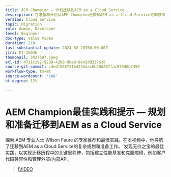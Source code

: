 ```yaml
---
title: AEM Champion — 计划迁移到AEM as a Cloud Service
description: 在准备和计划从AEM Champion迁移到AEM as a Cloud Service方面获得专家建议，Wilson Faure。
version: Cloud Service
topic: Migration
role: Admin, Developer
level: Beginner
doc-type: Value Video
duration: 210
last-substantial-update: 2024-02-28T00:00:00Z
jira: KT-15036
thumbnail: 3427587.jpeg
exl-id: 4731c192-9289-42b8-9be9-8a42dd33763d
source-git-commit: cdedf565731b423bdac6b48d207fac979d0b7459
workflow-type: tm+mt
source-wordcount: '108'
ht-degree: 12%

---
```


# AEM Champion最佳实践和提示 — 规划和准备迁移到AEM as a Cloud Service

探索 AEM 专业人士 Wilson Faure 的专家推荐和最佳实践。在本视频中，他导航了迁移到AEM as a Cloud Service的复杂规划和准备工作。 发现无价之宝的最佳实践，以实现迁移历程中的关键里程碑，包括建立性能基准和克服障碍，例如客户代码兼容性和管理外部/内部API。

>[!VIDEO](https://video.tv.adobe.com/v/3427587/?learn=on)

